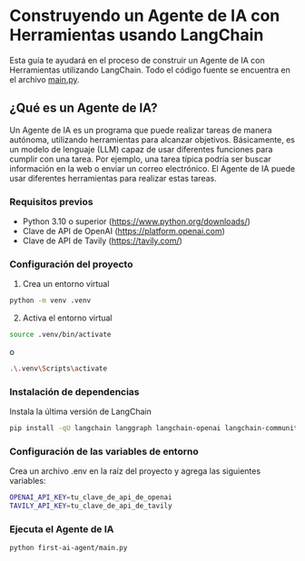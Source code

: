 # Construyendo un Agente de IA con Herramientas usando LangChain

Esta guía te ayudará en el proceso de construir un Agente de IA con Herramientas utilizando LangChain. Todo el código fuente se encuentra en el archivo [main.py](main.py).


## ¿Qué es un Agente de IA?

Un Agente de IA es un programa que puede realizar tareas de manera autónoma, utilizando herramientas para alcanzar objetivos. Básicamente, es un modelo de lenguaje (LLM) capaz de usar diferentes funciones para cumplir con una tarea. Por ejemplo, una tarea típica podría ser buscar información en la web o enviar un correo electrónico. El Agente de IA puede usar diferentes herramientas para realizar estas tareas.


### Requisitos previos

- Python 3.10 o superior (https://www.python.org/downloads/)
- Clave de API de OpenAI (https://platform.openai.com)
- Clave de API de Tavily (https://tavily.com/)

### Configuración del proyecto

1. Crea un entorno virtual

```bash
python -m venv .venv
```

2. Activa el entorno virtual

```bash
source .venv/bin/activate
```

o

```bash
.\.venv\Scripts\activate
```

### Instalación de dependencias

Instala la última versión de LangChain

```bash
pip install -qU langchain langgraph langchain-openai langchain-community tavily-python python-dotenv
```

### Configuración de las variables de entorno

Crea un archivo .env en la raíz del proyecto y agrega las siguientes variables:

```bash
OPENAI_API_KEY=tu_clave_de_api_de_openai
TAVILY_API_KEY=tu_clave_de_api_de_tavily
```

### Ejecuta el Agente de IA

```bash
python first-ai-agent/main.py
```